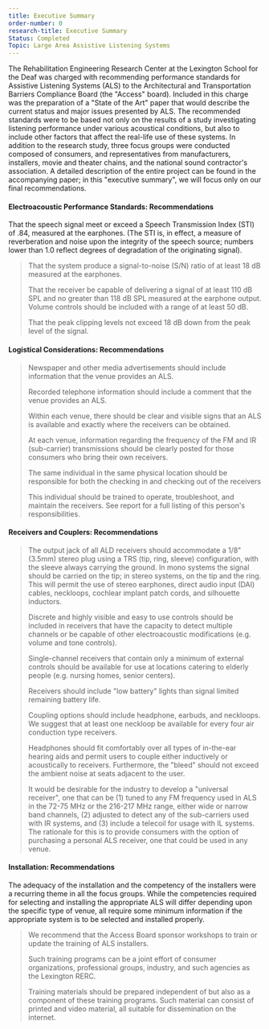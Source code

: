 ```yaml
---
title: Executive Summary
order-number: 0
research-title: Executive Summary
Status: Completed
Topic: Large Area Assistive Listening Systems
---
```


The Rehabilitation Engineering Research Center at the Lexington School for the Deaf was charged with recommending performance standards for Assistive Listening Systems (ALS) to the Architectural and Transportation Barriers Compliance Board (the "Access" board). Included in this charge was the preparation of a "State of the Art" paper that would describe the current status and major issues presented by ALS. The recommended standards were to be based not only on the results of a study investigating listening performance under various acoustical conditions, but also to include other factors that affect the real-life use of these systems. In addition to the research study, three focus groups were conducted composed of consumers, and representatives from manufacturers, installers, movie and theater chains, and the national sound contractor's association. A detailed description of the entire project can be found in the accompanying paper; in this "executive summary", we will focus only on our final recommendations.

#### Electroacoustic Performance Standards: Recommendations

That the speech signal meet or exceed a Speech Transmission Index (STI) of .84, measured at the earphones. (The STI is, in effect, a measure of reverberation and noise upon the integrity of the speech source; numbers lower than 1.0 reflect degrees of degradation of the originating signal).

> That the system produce a signal-to-noise (S/N) ratio of at least 18 dB measured at the earphones.
>
> That the receiver be capable of delivering a signal of at least 110 dB SPL and no greater than 118 dB SPL measured at the earphone output. Volume controls should be included with a range of at least 50 dB.
>
> That the peak clipping levels not exceed 18 dB down from the peak level of the signal.

#### Logistical Considerations: Recommendations

> Newspaper and other media advertisements should include information that the venue provides an ALS.
>
> Recorded telephone information should include a comment that the venue provides an ALS.
>
> Within each venue, there should be clear and visible signs that an ALS is available and exactly where the receivers can be obtained.
>
> At each venue, information regarding the frequency of the FM and IR (sub-carrier) transmissions should be clearly posted for those consumers who bring their own receivers.
>
> The same individual in the same physical location should be responsible for both the checking in and checking out of the receivers
>
> This individual should be trained to operate, troubleshoot, and maintain the receivers. See report for a full listing of this person's responsibilities.

#### Receivers and Couplers: Recommendations

> The output jack of all ALD receivers should accommodate a 1/8" (3.5mm) stereo plug using a TRS (tip, ring, sleeve) configuration, with the sleeve always carrying the ground. In mono systems the signal should be carried on the tip; in stereo systems, on the tip and the ring. This will permit the use of stereo earphones, direct audio input (DAI) cables, neckloops, cochlear implant patch cords, and silhouette inductors.
>
> Discrete and highly visible and easy to use controls should be included in receivers that have the capacity to detect multiple channels or be capable of other electroacoustic modifications (e.g. volume and tone controls).
>
> Single-channel receivers that contain only a minimum of external controls should be available for use at locations catering to elderly people (e.g. nursing homes, senior centers).
>
> Receivers should include "low battery" lights than signal limited remaining battery life.
>
> Coupling options should include headphone, earbuds, and neckloops. We suggest that at least one neckloop be available for every four air conduction type receivers.
>
> Headphones should fit comfortably over all types of in-the-ear hearing aids and permit users to couple either inductively or acoustically to receivers. Furthermore, the "bleed" should not exceed the ambient noise at seats adjacent to the user.
>
> It would be desirable for the industry to develop a "universal receiver", one that can be (1) tuned to any FM frequency used in ALS in the 72-75 MHz or the 216-217 MHz range, either wide or narrow band channels, (2) adjusted to detect any of the sub-carriers used with IR systems, and (3) include a telecoil for usage with IL systems. The rationale for this is to provide consumers with the option of purchasing a personal ALS receiver, one that could be used in any venue.

#### Installation: Recommendations

The adequacy of the installation and the competency of the installers were a recurring theme in all the focus groups. While the competencies required for selecting and installing the appropriate ALS will differ depending upon the specific type of venue, all require some minimum information if the appropriate system is to be selected and installed properly.

> We recommend that the Access Board sponsor workshops to train or update the training of ALS installers.
>
> Such training programs can be a joint effort of consumer organizations, professional groups, industry, and such agencies as the Lexington RERC.
>
> Training materials should be prepared independent of but also as a component of these training programs. Such material can consist of printed and video material, all suitable for dissemination on the internet.
